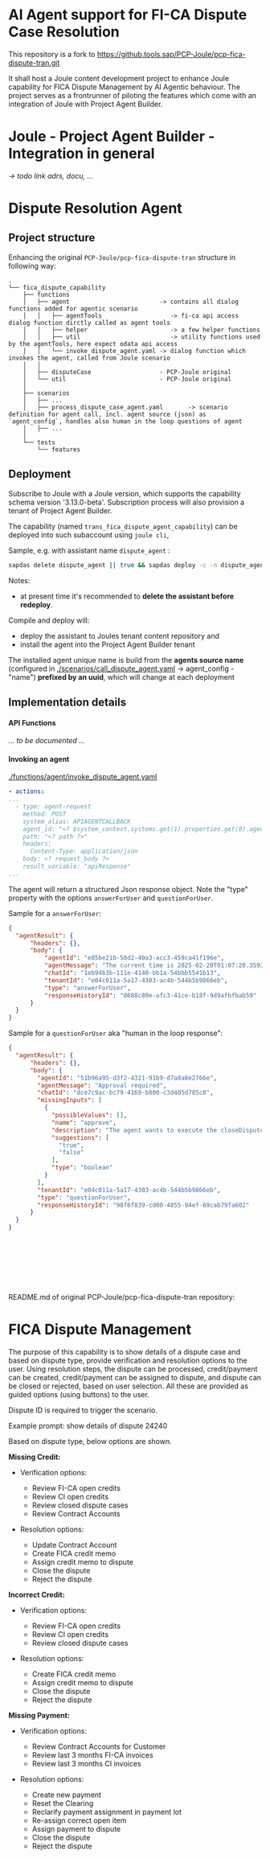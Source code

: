 # AI Agent support for FI-CA Dispute Case Resolution 

This repository is a fork to https://github.tools.sap/PCP-Joule/pcp-fica-dispute-tran.git

It shall host a Joule content development project to enhance Joule capability for FICA Dispute Management by AI Agentic behaviour.
The project serves as a frontrunner of piloting the features which come with an integration of Joule with Project Agent Builder.

# Joule - Project Agent Builder - Integration in general

*-> todo link adrs, docu, ...* 

# Dispute Resolution Agent 

## Project structure

Enhancing the original `PCP-Joule/pcp-fica-dispute-tran` structure in following way:

```
.
└── fica_dispute_capability
    ├── functions
    │   ├── agent                         -> contains all dialog functions added for agentic scenario  
    │   │   ├── agentTools                   -> fi-ca api access dialog function dirctly called as agent tools
    │   │   ├── helper                       -> a few helper functions
    │   │   ├── util                         -> utility functions used by the agentTools, here expect odata api access
    │   │   └── invoke_dispute_agent.yaml -> dialog function which invokes the agent, called from Joule scenario  
    │   │
    │   ├── disputeCase                   - PCP-Joule original 
    │   └── util                          - PCP-Joule original
    │
    ├── scenarios
    │   ├── ...  
    │   ├── process_dispute_case_agent.yaml       -> scenario definition for agent call, incl. agent source (json) as `agent_config`, handles also human in the loop questions of agent
    │   ├── ...
    │   
    └── tests
        └── features
```

## Deployment 

Subscribe to Joule with a Joule version, which supports the capability schema version '3.13.0-beta'. Subscription process will also provision a tenant of Project Agent Builder.

The capability (named `trans_fica_dispute_agent_capability`) can be deployed into such subaccount using `joule cli`,  

Sample, e.g. with assistant name `dispute_agent` :
```sh
sapdas delete dispute_agent || true && sapdas deploy -c -n dispute_agent
```

Notes: 
- at present time it's recommended to **delete the assistant before redeploy**.

Compile and deploy will:
- deploy the assistant to Joules tenant content repository and 
- install the agent into the Project Agent Builder tenant

The installed agent unique name is build from the **agents source name** (configured in [./scenarios/call_dispute_agent.yaml](./fica_dispute_capability/scenarios/call_dispute_agent.yaml) -> agent_config - "name") **prefixed by an uuid**, which will change at each deployment


## Implementation details

#### API Functions

*... to be documented ...*


#### Invoking an agent

[./functions/agent/invoke_dispute_agent.yaml](./fica_dispute_capability/functions/agent/invoke_dispute_agent.yaml)
```yaml
- actions:
...
  - type: agent-request
    method: POST
    system_alias: APIAGENTCALLBACK
    agent_id: "<? $system_context.systems.get(1).properties.get(0).agent_id ?>"
    path: "<? path ?>"
    headers:
      Content-Type: application/json
    body: <? request_body ?>
    result_variable: "apiResponse"
...
```

The agent will return a structured Json response object. Note the "type" property with the options `answerForUser` and `questionForUser`.

Sample for a `answerForUser`:

```json
{
  "agentResult": {
      "headers": {},
      "body": {
          "agentId": "e85be21b-58d2-40a3-acc3-459ca41f196e",
          "agentMessage": "The current time is 2025-02-20T01:07:20.359Z.",
          "chatId": "1eb94b3b-111e-4140-bb1a-54bbb5541b13",
          "tenantId": "e04c011a-5a17-4303-ac4b-544b5b9866eb",
          "type": "answerForUser",
          "responseHistoryId": "0688c89e-afc3-41ce-b18f-9d9afbfbab59"
      }
  }
}
```

Sample for a `questionForUser` aka "human in the loop response":

```json
{
  "agentResult": {
      "headers": {},
      "body": {
        "agentId": "51b96a95-d3f2-4321-91b9-d7a8a8e2766e",
        "agentMessage": "Approval required",
        "chatId": "dce7c9ac-bc79-4169-b800-c3d405d785c8",
        "missingInputs": [
          {
            "possibleValues": [],
            "name": "approve",
            "description": "The agent wants to execute the closeDisputeCase tool with ```json\n\"{\\\"disputeCaseId\\\":\\\"4444\\\",\\\"creditMemoId\\\":\\\"500500005555\\\"}\"\n```",
            "suggestions": [
              "true",
              "false"
            ],
            "type": "boolean"
          }
        ],
        "tenantId": "e04c011a-5a17-4303-ac4b-544b5b9866eb",
        "type": "questionForUser",
        "responseHistoryId": "98f6f839-cd00-4855-94ef-69cab79fa602"
      }
  }
}
```

</br></br></br>
----

README.md of original PCP-Joule/pcp-fica-dispute-tran  repository:

# FICA Dispute Management

The purpose of this capability is to show details of a dispute case and based on dispute type, provide verification and resolution options to the user. Using resolution steps, the dispute can be processed, credit/payment can be created, credit/payment can be assigned to dispute, and dispute can be closed or rejected, based on user selection. All these are provided as guided options (using buttons) to the user.

Dispute ID is required to trigger the scenario.

Example prompt: show details of dispute 24240

Based on dispute type, below options are shown.

**Missing Credit:**

- Verification options:

  - Review FI-CA open credits
  - Review CI open credits
  - Review closed dispute cases
  - Review Contract Accounts

- Resolution options:
  - Update Contract Account
  - Create FICA credit memo
  - Assign credit memo to dispute
  - Close the dispute
  - Reject the dispute

**Incorrect Credit:**

- Verification options:

  - Review FI-CA open credits
  - Review CI open credits
  - Review closed dispute cases

- Resolution options:
  - Create FICA credit memo
  - Assign credit memo to dispute
  - Close the dispute
  - Reject the dispute

**Missing Payment:**

- Verification options:

  - Review Contract Accounts for Customer
  - Review last 3 months FI-CA invoices
  - Review last 3 months CI invoices

- Resolution options:
  - Create new payment
  - Reset the Clearing
  - Reclarify payment assignment in payment lot
  - Re-assign correct open item
  - Assign payment to dispute
  - Close the dispute
  - Reject the dispute
